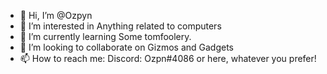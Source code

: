 - 👋 Hi, I’m @Ozpyn
- 👀 I’m interested in Anything related to computers
- 🌱 I’m currently learning Some tomfoolery.
- 💞️ I’m looking to collaborate on Gizmos and Gadgets
- 📫 How to reach me: Discord: Ozpn#4086 or here, whatever you prefer!
